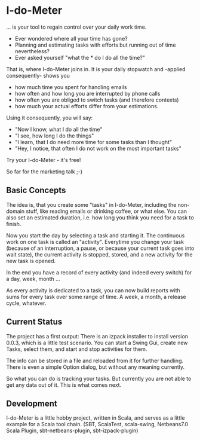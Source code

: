 I-do-Meter
==========

... is your tool to regain control over your daily work time.

- Ever wondered where all your time has gone?
- Planning and estimating tasks with efforts but running out of time nevertheless? 
- Ever asked yourself "what the * do I do all the time?"

That is, where I-do-Meter joins in.
It is your daily stopwatch and -applied consequently- shows you
- how much time you spent for handling emails
- how often and how long you are interrupted by phone calls
- how often you are obliged to switch tasks (and therefore contexts)
- how much your actual efforts differ from your estimations.

Using it consequently, you will say:
- "Now I know, what I do all the time"
- "I see, how long I do the things"
- "I learn, that I do need more time for some tasks than I thought"
- "Hey, I notice, that often I do not work on the most important tasks"

Try your I-do-Meter - it's free!

So far for the marketing talk ;-)

Basic Concepts
--------------

The idea is, that you create some "tasks" in I-do-Meter, including
the non-domain stuff, like reading emails or drinking coffee, or what else.
You can also set an estimated duration, i.e. how long you think you need
for a task to finish.

Now you start the day by selecting a task and starting it.
The continuous work on one task is called an "activity".
Everytime you change your task (because of an interruption, a pause,
or because your current task goes into wait state), the current
activity is stopped, stored, and a new activity for the new task
is opened.

In the end you have a record of every activity (and indeed every
switch) for a day, week, month ...

As every activity is dedicated to a task, you can now build
reports with sums for every task over some range of time.
A week, a month, a release cycle, whatever. 

Current Status
--------------
The project has a first output: There is an izpack installer to install
version 0.0.3, which is a little test scenario.
You can start a Swing Gui, create new Tasks, select them, and start and
stop activities for them.

The info can be stored in a file and reloaded from it for further handling.
There is even a simple Option dialog, but without any meaning currently.

So what you can do is tracking your tasks. But currently you are not able
to get any data out of it. This is what comes next.


Development
-----------
I-do-Meter is a little hobby project, written in Scala, and serves as a
little example for a Scala tool chain.
(SBT, ScalaTest, scala-swing, Netbeans7.0 Scala Plugin, sbt-netbeans-plugin, sbt-izpack-plugin)

 
